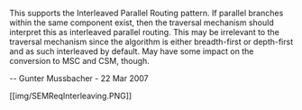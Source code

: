 This supports the Interleaved Parallel Routing pattern. If parallel branches within the same component exist, then the traversal mechanism should interpret this as interleaved parallel routing. This may be irrelevant to the traversal mechanism since the algorithm is either breadth-first or depth-first and as such interleaved by default. May have some impact on the conversion to MSC and CSM, though.

-- Gunter Mussbacher - 22 Mar 2007 

[[img/SEMReqInterleaving.PNG]]